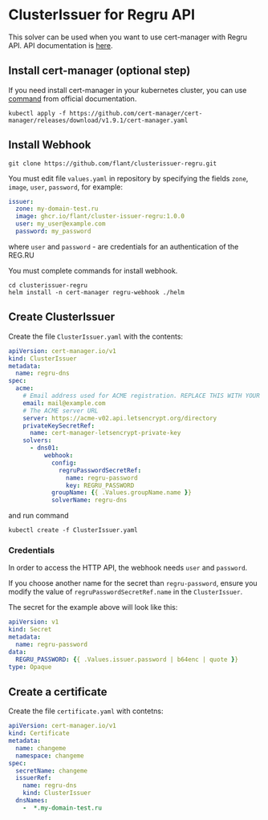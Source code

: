 # ClusterIssuer for Regru API

This solver can be used when you want to use cert-manager with Regru API. API documentation is [here](https://www.reg.ru/reseller/api2doc).


## Install cert-manager (optional step)
If you need install cert-manager in your kubernetes cluster, you can use [command](https://cert-manager.io/docs/installation/) from official documentation.

```shell
kubectl apply -f https://github.com/cert-manager/cert-manager/releases/download/v1.9.1/cert-manager.yaml
```

## Install Webhook
```shell
git clone https://github.com/flant/clusterissuer-regru.git
```

You must edit file `values.yaml` in repository by specifying the fields `zone`, `image`, `user`, `password`, for example:
```yaml
issuer:
  zone: my-domain-test.ru
  image: ghcr.io/flant/cluster-issuer-regru:1.0.0
  user: my_user@example.com
  password: my_password
```
where `user` and `password` - are credentials for an authentication of the REG.RU

You must complete commands for install webhook.

```shell
cd clusterissuer-regru
helm install -n cert-manager regru-webhook ./helm
```

## Create ClusterIssuer

Create the file  `ClusterIssuer.yaml` with the contents:
```yaml
apiVersion: cert-manager.io/v1
kind: ClusterIssuer
metadata:
  name: regru-dns
spec:
  acme:
    # Email address used for ACME registration. REPLACE THIS WITH YOUR EMAIL!!!
    email: mail@example.com
    # The ACME server URL
    server: https://acme-v02.api.letsencrypt.org/directory
    privateKeySecretRef:
      name: cert-manager-letsencrypt-private-key
    solvers:
      - dns01:
          webhook:
            config:
              regruPasswordSecretRef:
                name: regru-password
                key: REGRU_PASSWORD
            groupName: {{ .Values.groupName.name }}
            solverName: regru-dns
```
and run command

```shell
kubectl create -f ClusterIssuer.yaml
```

### Credentials
In order to access the HTTP API, the webhook needs `user` and `password`.

If you choose another name for the secret than `regru-password`, ensure you modify the value of `regruPasswordSecretRef.name` in the `ClusterIssuer`.

The secret for the example above will look like this:
```yaml
apiVersion: v1
kind: Secret
metadata:
  name: regru-password
data:
  REGRU_PASSWORD: {{ .Values.issuer.password | b64enc | quote }}
type: Opaque
```

## Create a certificate

Create the file `certificate.yaml` with contetns:

```yaml
apiVersion: cert-manager.io/v1
kind: Certificate
metadata:
  name: changeme
  namespace: changeme
spec:
  secretName: changeme
  issuerRef:
    name: regru-dns
    kind: ClusterIssuer
  dnsNames:
    -  *.my-domain-test.ru
```